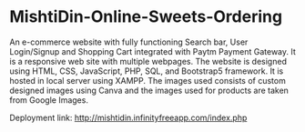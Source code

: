# MishtiDin-Online-Sweets-Ordering
An e-commerce website with fully functioning Search bar, User Login/Signup and Shopping Cart integrated with Paytm Payment Gateway.
It is a responsive web site with multiple webpages.
The website is designed using HTML, CSS, JavaScript, PHP, SQL, and  Bootstrap5 framework.
It is hosted in local server using XAMPP.
The images used consists of custom designed images using Canva and the images used for products are taken from Google Images.

Deployment link: http://mishtidin.infinityfreeapp.com/index.php
